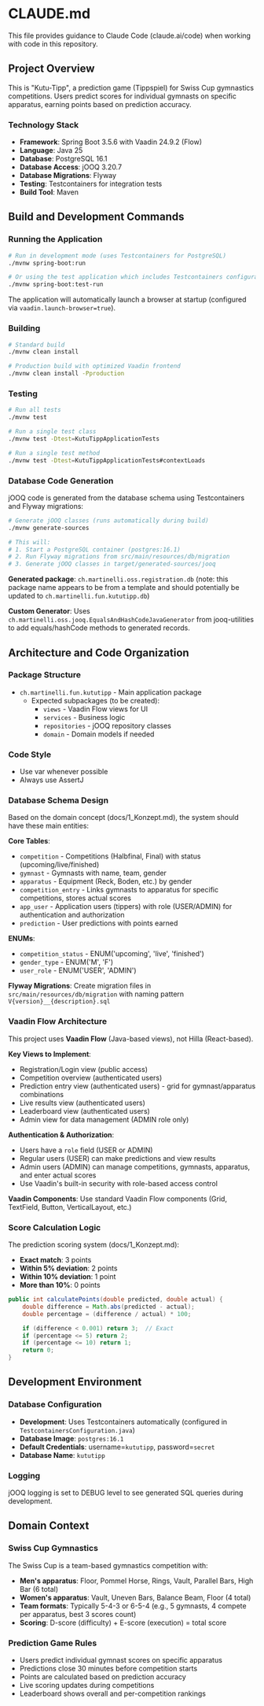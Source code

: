 # CLAUDE.md

This file provides guidance to Claude Code (claude.ai/code) when working with code in this repository.

## Project Overview

This is "Kutu-Tipp", a prediction game (Tippspiel) for Swiss Cup gymnastics competitions. Users predict scores for
individual gymnasts on specific apparatus, earning points based on prediction accuracy.

### Technology Stack

- **Framework**: Spring Boot 3.5.6 with Vaadin 24.9.2 (Flow)
- **Language**: Java 25
- **Database**: PostgreSQL 16.1
- **Database Access**: jOOQ 3.20.7
- **Database Migrations**: Flyway
- **Testing**: Testcontainers for integration tests
- **Build Tool**: Maven

## Build and Development Commands

### Running the Application

```bash
# Run in development mode (uses Testcontainers for PostgreSQL)
./mvnw spring-boot:run

# Or using the test application which includes Testcontainers configuration
./mvnw spring-boot:test-run
```

The application will automatically launch a browser at startup (configured via `vaadin.launch-browser=true`).

### Building

```bash
# Standard build
./mvnw clean install

# Production build with optimized Vaadin frontend
./mvnw clean install -Pproduction
```

### Testing

```bash
# Run all tests
./mvnw test

# Run a single test class
./mvnw test -Dtest=KutuTippApplicationTests

# Run a single test method
./mvnw test -Dtest=KutuTippApplicationTests#contextLoads
```

### Database Code Generation

jOOQ code is generated from the database schema using Testcontainers and Flyway migrations:

```bash
# Generate jOOQ classes (runs automatically during build)
./mvnw generate-sources

# This will:
# 1. Start a PostgreSQL container (postgres:16.1)
# 2. Run Flyway migrations from src/main/resources/db/migration
# 3. Generate jOOQ classes in target/generated-sources/jooq
```

**Generated package**: `ch.martinelli.oss.registration.db` (note: this package name appears to be from a template and
should potentially be updated to `ch.martinelli.fun.kututipp.db`)

**Custom Generator**: Uses `ch.martinelli.oss.jooq.EqualsAndHashCodeJavaGenerator` from jooq-utilities to add
equals/hashCode methods to generated records.

## Architecture and Code Organization

### Package Structure

- `ch.martinelli.fun.kututipp` - Main application package
    - Expected subpackages (to be created):
        - `views` - Vaadin Flow views for UI
        - `services` - Business logic
        - `repositories` - jOOQ repository classes
        - `domain` - Domain models if needed

### Code Style

- Use var whenever possible
- Always use AssertJ

### Database Schema Design

Based on the domain concept (docs/1_Konzept.md), the system should have these main entities:

**Core Tables**:

- `competition` - Competitions (Halbfinal, Final) with status (upcoming/live/finished)
- `gymnast` - Gymnasts with name, team, gender
- `apparatus` - Equipment (Reck, Boden, etc.) by gender
- `competition_entry` - Links gymnasts to apparatus for specific competitions, stores actual scores
- `app_user` - Application users (tippers) with role (USER/ADMIN) for authentication and authorization
- `prediction` - User predictions with points earned

**ENUMs**:
- `competition_status` - ENUM('upcoming', 'live', 'finished')
- `gender_type` - ENUM('M', 'F')
- `user_role` - ENUM('USER', 'ADMIN')

**Flyway Migrations**: Create migration files in `src/main/resources/db/migration` with naming pattern
`V{version}__{description}.sql`

### Vaadin Flow Architecture

This project uses **Vaadin Flow** (Java-based views), not Hilla (React-based).

**Key Views to Implement**:

- Registration/Login view (public access)
- Competition overview (authenticated users)
- Prediction entry view (authenticated users) - grid for gymnast/apparatus combinations
- Live results view (authenticated users)
- Leaderboard view (authenticated users)
- Admin view for data management (ADMIN role only)

**Authentication & Authorization**:
- Users have a `role` field (USER or ADMIN)
- Regular users (USER) can make predictions and view results
- Admin users (ADMIN) can manage competitions, gymnasts, apparatus, and enter actual scores
- Use Vaadin's built-in security with role-based access control

**Vaadin Components**: Use standard Vaadin Flow components (Grid, TextField, Button, VerticalLayout, etc.)

### Score Calculation Logic

The prediction scoring system (docs/1_Konzept.md):

- **Exact match**: 3 points
- **Within 5% deviation**: 2 points
- **Within 10% deviation**: 1 point
- **More than 10%**: 0 points

```java
public int calculatePoints(double predicted, double actual) {
    double difference = Math.abs(predicted - actual);
    double percentage = (difference / actual) * 100;

    if (difference < 0.001) return 3;  // Exact
    if (percentage <= 5) return 2;
    if (percentage <= 10) return 1;
    return 0;
}
```

## Development Environment

### Database Configuration

- **Development**: Uses Testcontainers automatically (configured in `TestcontainersConfiguration.java`)
- **Database Image**: `postgres:16.1`
- **Default Credentials**: username=`kututipp`, password=`secret`
- **Database Name**: `kututipp`

### Logging

jOOQ logging is set to DEBUG level to see generated SQL queries during development.

## Domain Context

### Swiss Cup Gymnastics

The Swiss Cup is a team-based gymnastics competition with:

- **Men's apparatus**: Floor, Pommel Horse, Rings, Vault, Parallel Bars, High Bar (6 total)
- **Women's apparatus**: Vault, Uneven Bars, Balance Beam, Floor (4 total)
- **Team formats**: Typically 5-4-3 or 6-5-4 (e.g., 5 gymnasts, 4 compete per apparatus, best 3 scores count)
- **Scoring**: D-score (difficulty) + E-score (execution) = total score

### Prediction Game Rules

- Users predict individual gymnast scores on specific apparatus
- Predictions close 30 minutes before competition starts
- Points are calculated based on prediction accuracy
- Live scoring updates during competitions
- Leaderboard shows overall and per-competition rankings

